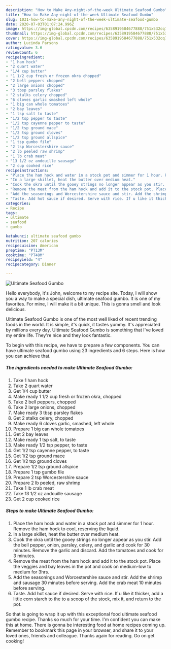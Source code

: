 ```yaml
---
description: "How to Make Any-night-of-the-week Ultimate Seafood Gumbo"
title: "How to Make Any-night-of-the-week Ultimate Seafood Gumbo"
slug: 1031-how-to-make-any-night-of-the-week-ultimate-seafood-gumbo
date: 2020-07-03T01:07:24.996Z
image: https://img-global.cpcdn.com/recipes/6358919584677888/751x532cq70/ultimate-seafood-gumbo-recipe-main-photo.jpg
thumbnail: https://img-global.cpcdn.com/recipes/6358919584677888/751x532cq70/ultimate-seafood-gumbo-recipe-main-photo.jpg
cover: https://img-global.cpcdn.com/recipes/6358919584677888/751x532cq70/ultimate-seafood-gumbo-recipe-main-photo.jpg
author: Lucinda Parsons
ratingvalue: 3.6
reviewcount: 6
recipeingredient:
- "1 ham hock"
- "2 quart water"
- "1/4 cup butter"
- "1 1/2 cup fresh or frozen okra chopped"
- "2 bell peppers chopped"
- "2 large onions chopped"
- "3 tbsp parsley flakes"
- "2 stalks celery chopped"
- "6 cloves garlic smashed left whole"
- "1 big can whole tomatoes"
- "2 bay leaves"
- "1 tsp salt to taste"
- "1/2 tsp pepper to taste"
- "1/2 tsp cayenne pepper to taste"
- "1/2 tsp ground mace"
- "1/2 tsp ground cloves"
- "1/2 tsp ground allspice"
- "1 tsp gumbo file"
- "2 tsp Worcestershire sauce"
- "2 lb peeled raw shrimp"
- "1 lb crab meat"
- "13 1/2 oz andouille sausage"
- "2 cup cooked rice"
recipeinstructions:
- "Place the ham hock and water in a stock pot and simmer for 1 hour. Remove the ham hock to cool, reserving the liquid."
- "In a large skillet, heat the butter over medium heat."
- "Cook the okra until the gooey strings no longer appear as you stir. Add the bell pepper, onion, parsley, celery, and garlic and cook for 30 minutes. Remove the garlic and discard. Add the tomatoes and cook for 3 minutes."
- "Remove the meat from the ham hock and add it to the stock pot. Place the veggies and bay leaves in the pot and cook on medium-low to medium for 3hrs."
- "Add the seasonings and Worcestershire sauce and stir. Add the shrimp and sausage 30 minutes before serving. Add the crab meat 10 minutes before serving."
- "Taste. Add hot sauce if desired. Serve with rice. If u like it thicker, add a little corn starch to the to a scoop of the stock, mix it, and return to the pot."
categories:
- Recipe
tags:
- ultimate
- seafood
- gumbo

katakunci: ultimate seafood gumbo 
nutrition: 207 calories
recipecuisine: American
preptime: "PT13M"
cooktime: "PT48M"
recipeyield: "4"
recipecategory: Dinner

---
```



![Ultimate Seafood Gumbo](https://img-global.cpcdn.com/recipes/6358919584677888/751x532cq70/ultimate-seafood-gumbo-recipe-main-photo.jpg)

Hello everybody, it's John, welcome to my recipe site. Today, I will show you a way to make a special dish, ultimate seafood gumbo. It is one of my favorites. For mine, I will make it a bit unique. This is gonna smell and look delicious.

Ultimate Seafood Gumbo is one of the most well liked of recent trending foods in the world. It is simple, it's quick, it tastes yummy. It's appreciated by millions every day. Ultimate Seafood Gumbo is something that I've loved my entire life. They're nice and they look fantastic.




To begin with this recipe, we have to prepare a few components. You can have ultimate seafood gumbo using 23 ingredients and 6 steps. Here is how you can achieve that.

<!--inarticleads1-->

##### The ingredients needed to make Ultimate Seafood Gumbo:

1. Take 1 ham hock
1. Take 2 quart water
1. Get 1/4 cup butter
1. Make ready 1 1/2 cup fresh or frozen okra, chopped
1. Take 2 bell peppers, chopped
1. Take 2 large onions, chopped
1. Make ready 3 tbsp parsley flakes
1. Get 2 stalks celery, chopped
1. Make ready 6 cloves garlic, smashed, left whole
1. Prepare 1 big can whole tomatoes
1. Get 2 bay leaves
1. Make ready 1 tsp salt, to taste
1. Make ready 1/2 tsp pepper, to taste
1. Get 1/2 tsp cayenne pepper, to taste
1. Get 1/2 tsp ground mace
1. Get 1/2 tsp ground cloves
1. Prepare 1/2 tsp ground allspice
1. Prepare 1 tsp gumbo file
1. Prepare 2 tsp Worcestershire sauce
1. Prepare 2 lb peeled, raw shrimp
1. Take 1 lb crab meat
1. Take 13 1/2 oz andouille sausage
1. Get 2 cup cooked rice




<!--inarticleads2-->

##### Steps to make Ultimate Seafood Gumbo:

1. Place the ham hock and water in a stock pot and simmer for 1 hour. Remove the ham hock to cool, reserving the liquid.
1. In a large skillet, heat the butter over medium heat.
1. Cook the okra until the gooey strings no longer appear as you stir. Add the bell pepper, onion, parsley, celery, and garlic and cook for 30 minutes. Remove the garlic and discard. Add the tomatoes and cook for 3 minutes.
1. Remove the meat from the ham hock and add it to the stock pot. Place the veggies and bay leaves in the pot and cook on medium-low to medium for 3hrs.
1. Add the seasonings and Worcestershire sauce and stir. Add the shrimp and sausage 30 minutes before serving. Add the crab meat 10 minutes before serving.
1. Taste. Add hot sauce if desired. Serve with rice. If u like it thicker, add a little corn starch to the to a scoop of the stock, mix it, and return to the pot.




So that is going to wrap it up with this exceptional food ultimate seafood gumbo recipe. Thanks so much for your time. I'm confident you can make this at home. There is gonna be interesting food at home recipes coming up. Remember to bookmark this page in your browser, and share it to your loved ones, friends and colleague. Thanks again for reading. Go on get cooking!

